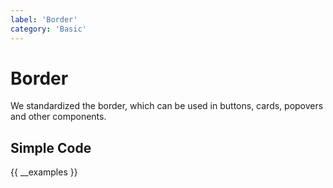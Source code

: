 ```yaml
---
label: 'Border'
category: 'Basic'
---
```


# Border

We standardized the border, which can be used in buttons, cards, popovers and other components.

## Simple Code

{{ __examples }}
